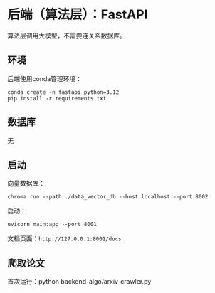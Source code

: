 # 后端（算法层）：FastAPI

算法层调用大模型，不需要连关系数据库。

## 环境

后端使用conda管理环境：
```shell
conda create -n fastapi python=3.12
pip install -r requirements.txt
```

## 数据库

无

## 启动

向量数据库：
```shell
chroma run --path ./data_vector_db --host localhost --port 8002
```

启动：
```shell
uvicorn main:app --port 8001
```

文档页面：`http://127.0.0.1:8001/docs`

## 爬取论文

首次运行：python backend_algo/arxiv_crawler.py
